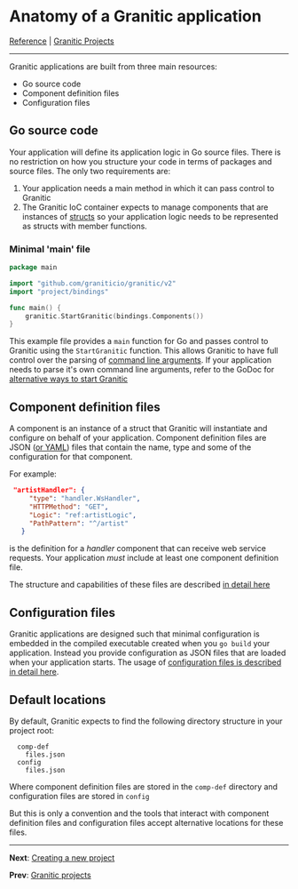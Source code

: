 # Anatomy of a Granitic application
[Reference](README.md) | [Granitic Projects](gpr-index.md)

---

Granitic applications are built from three main resources:

  * Go source code
  * Component definition files
  * Configuration files
  
## Go source code

Your application will define its application logic in Go source files. There is no restriction
on how you structure your code in terms of packages and source files. The only two requirements are:

 1. Your application needs a main method in which it can pass control to Granitic
 2. The Granitic IoC container expects to manage components that are instances of [structs](https://gobyexample.com/structs) 
 so your application logic needs to be represented as structs with member functions.
 
### Minimal 'main' file

```go
package main

import "github.com/graniticio/granitic/v2"
import "project/bindings"  

func main() {
	granitic.StartGranitic(bindings.Components())
}
```

This example file provides a `main` function for Go and passes control to Granitic using the `StartGranitic` function. 
This allows Granitic to have full control over the parsing of [command line arguments](gpr-build.md). 
If your application needs to parse it's own command line arguments, refer to the GoDoc for 
[alternative ways to start Granitic](https://godoc.org/github.com/graniticio/granitic/v2)

## Component definition files
 
A component is an instance of a struct that Granitic will instantiate and configure on behalf of
your application. Component definition files are JSON ([or YAML](https://github.com/graniticio/granitic-yaml)) files
that contain the name, type and some of the configuration for that component. 

For example:
 
 ```json
  "artistHandler": {
      "type": "handler.WsHandler",
      "HTTPMethod": "GET",
      "Logic": "ref:artistLogic",
      "PathPattern": "^/artist"
    }
```

is the definition for a _handler_ component that can receive web service requests. Your application _must_ include at 
least one component definition file.

The structure and capabilities of these files are described [in detail here](ioc-definition-files.md)

## Configuration files

Granitic applications are designed such that minimal configuration is embedded in the compiled executable created when you 
`go build` your application. Instead you provide configuration as JSON files that are loaded when your application starts. 
The usage of [configuration files is described in detail here](cfg-index.md).

## Default locations

By default, Granitic expects to find the following directory structure in your project root:

```
  comp-def
    files.json
  config
    files.json
```
Where component definition files are stored in the `comp-def` directory and configuration files are stored in `config`

But this is only a convention and the tools that interact with component definition files and configuration files 
accept alternative locations for these files.

---
**Next**: [Creating a new project](gpr-create.md)

**Prev**: [Granitic projects](gpr-index.md)




